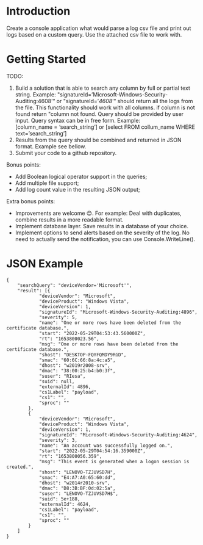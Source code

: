 # Introduction 
Create a console application what would parse a log csv file and print out logs based on a custom query. Use the attached csv file to work with.

# Getting Started
TODO:
1. Build a solution that is able to search any column by full or partial text string. Example: "signatureId=’Microsoft-Windows-Security-Auditing:4608’“ or "signatureId=’*4608*’“  should return all the logs from the file. This functionality should work with all columns. if column is not found return "column not found.  Query should be provided by user input. Query syntax can be in free form. Example:  
[column_name = ‘search_string’] or [select FROM collum_name WHERE text=’search_string’]
2. Results from the query should be combined and returned in JSON format. Example see bellow.
3. Submit your code to a github repository.


Bonus points: 
* Add Boolean logical operator support in the queries;
* Add multiple file support;
* Add log count value in the resulting JSON output;


Extra bonus points:
* Improvements are welcome 😊. For example: Deal with duplicates, combine results in a more readable format.
* Implement database layer. Save results in a database of your choice.
* Implement options to send alerts based on the severity of the log. No need to actually send the notification, you can use Console.WriteLine(). 



# JSON Example
```
{
	"searchQuery": "deviceVendor='Microsoft'",
	"result": [{
			"deviceVendor": "Microsoft",
			"deviceProduct": "Windows Vista",
			"deviceVersion": 1,
			"signatureId": "Microsoft-Windows-Security-Auditing:4896",
			"severity": 5,
			"name": "One or more rows have been deleted from the certificate database.",
			"start": "2022-05-29T04:53:43.560000Z",
			"rt": "1653800023.56",
			"msg": "One or more rows have been deleted from the certificate database.",
			"shost": "DESKTOP-FQYFQMDY9RGD",
			"smac": "60:6C:66:8a:4c:a5",
			"dhost": "w2019r2008-srv",
			"dmac": "38:00:25:b4:b0:3f",
			"suser": "RIesa",
			"suid": null,
			"externalId": 4896,
			"cs1Label": "payload",
			"cs1": "",
			"sproc": ""
		},
		{
			"deviceVendor": "Microsoft",
			"deviceProduct": "Windows Vista",
			"deviceVersion": 1,
			"signatureId": "Microsoft-Windows-Security-Auditing:4624",
			"severity": 3,
			"name": "An account was successfully logged on.",
			"start": "2022-05-29T04:54:16.359000Z",
			"rt": "1653800056.359",
			"msg": "This event is generated when a logon session is created.",
			"shost": "LENOVO-TZJUVSD7H",
			"smac": "E4:A7:A0:65:60:dd",
			"dhost": "w2014r2010-srv",
			"dmac": "D8:3B:BF:0d:02:5a",
			"suser": "LENOVO-TZJUVSD7H$",
			"suid": 5e+188,
			"externalId": 4624,
			"cs1Label": "payload",
			"cs1": "",
			"sproc": ""
		}
	]
}